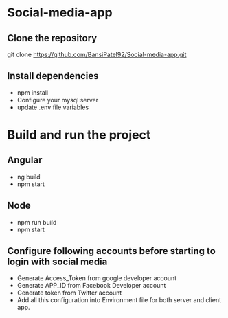 # Social-media-app

## Clone the repository
git clone https://github.com/BansiPatel92/Social-media-app.git

## Install dependencies
- npm install
- Configure your mysql server
- update .env file variables

# Build and run the project
## Angular 
- ng build
- npm start

## Node
- npm run build
- npm start

## Configure following accounts before starting to login with social media
- Generate Access_Token from google developer account
- Generate APP_ID from Facebook Developer account
- Generate token from Twitter account
- Add all this configuration into Environment file for both server and client app.
